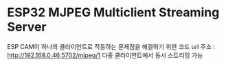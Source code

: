 # ESP32 MJPEG Multiclient Streaming Server

ESP CAM이 하나의 클라이언트로 작동하는 문제점을 해결하기 위한 코드
url 주소 : http://192.168.0.46:5702/mjpeg/1
다중 클라이언트에서 동시 스트리밍 가능
